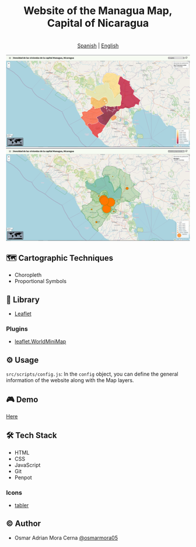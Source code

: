 <div align="center"> 
    <h1>Website of the Managua Map, Capital of Nicaragua</h1>
</div>

<div align="center">
  <br/>
  <a href="./README.es.md">Spanish</a> | <a href="./README.md">English</a>
  <br/>
</div>

<br/>

<img src="./assets/choropleth.png">
<img src="./assets/proportional-symbols.png">

## 🗺️ Cartographic Techniques
- Choropleth
- Proportional Symbols

## 📓 Library
- [Leaflet](https://leafletjs.com/)

### Plugins
- [leaflet.WorldMiniMap](https://github.com/maneoverland/leaflet.WorldMiniMap)  

## ⚙️ Usage
`src/scripts/config.js`: In the `config` object, you can define the general information of the website along with the Map layers.

## 🎮 Demo
[Here](https://osmarmora05.github.io/choropleth-proportionalSymbols-leaflet-GIS/)

## 🛠️ Tech Stack
- HTML
- CSS
- JavaScript
- Git
- Penpot

### Icons
- [tabler](https://tabler.io/icons)

## ©️ Author
- Osmar Adrian Mora Cerna [@osmarmora05](https://github.com/osmarmora05)